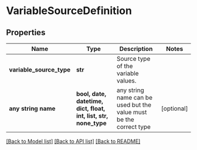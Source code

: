 # VariableSourceDefinition


## Properties
Name | Type | Description | Notes
------------ | ------------- | ------------- | -------------
**variable_source_type** | **str** | Source type of the variable values. | 
**any string name** | **bool, date, datetime, dict, float, int, list, str, none_type** | any string name can be used but the value must be the correct type | [optional]

[[Back to Model list]](../README.md#documentation-for-models) [[Back to API list]](../README.md#documentation-for-api-endpoints) [[Back to README]](../README.md)



